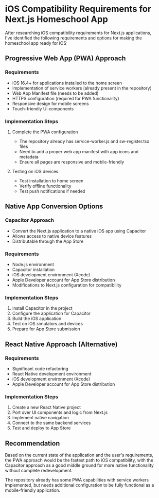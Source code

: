 # iOS Compatibility Requirements for Next.js Homeschool App

After researching iOS compatibility requirements for Next.js applications, I've identified the following requirements and options for making the homeschool app ready for iOS:

## Progressive Web App (PWA) Approach

### Requirements
- iOS 16.4+ for applications installed to the home screen
- Implementation of service workers (already present in the repository)
- Web App Manifest file (needs to be added)
- HTTPS configuration (required for PWA functionality)
- Responsive design for mobile screens
- Touch-friendly UI components

### Implementation Steps
1. Complete the PWA configuration
   - The repository already has service-worker.js and sw-register.tsx files
   - Need to add a proper web app manifest with app icons and metadata
   - Ensure all pages are responsive and mobile-friendly

2. Testing on iOS devices
   - Test installation to home screen
   - Verify offline functionality
   - Test push notifications if needed

## Native App Conversion Options

### Capacitor Approach
- Convert the Next.js application to a native iOS app using Capacitor
- Allows access to native device features
- Distributable through the App Store

### Requirements
- Node.js environment
- Capacitor installation
- iOS development environment (Xcode)
- Apple Developer account for App Store distribution
- Modifications to Next.js configuration for compatibility

### Implementation Steps
1. Install Capacitor in the project
2. Configure the application for Capacitor
3. Build the iOS application
4. Test on iOS simulators and devices
5. Prepare for App Store submission

## React Native Approach (Alternative)

### Requirements
- Significant code refactoring
- React Native development environment
- iOS development environment (Xcode)
- Apple Developer account for App Store distribution

### Implementation Steps
1. Create a new React Native project
2. Port over UI components and logic from Next.js
3. Implement native navigation
4. Connect to the same backend services
5. Test and deploy to App Store

## Recommendation

Based on the current state of the application and the user's requirements, the PWA approach would be the fastest path to iOS compatibility, with the Capacitor approach as a good middle ground for more native functionality without complete redevelopment.

The repository already has some PWA capabilities with service workers implemented, but needs additional configuration to be fully functional as a mobile-friendly application.
